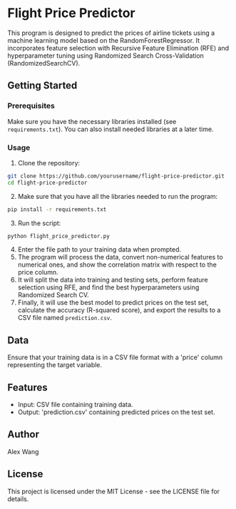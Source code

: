 # Flight Price Predictor

This program is designed to predict the prices of airline tickets using a machine learning model based on the RandomForestRegressor. It incorporates feature selection with Recursive Feature Elimination (RFE) and hyperparameter tuning using Randomized Search Cross-Validation (RandomizedSearchCV).

## Getting Started
### Prerequisites

Make sure you have the necessary libraries installed (see `requirements.txt`). You can also install needed libraries at a later time.

### Usage

1. Clone the repository:
``` bash
git clone https://github.com/yourusername/flight-price-predictor.git
cd flight-price-predictor
```

2. Make sure that you have all the libraries needed to run the program:
``` bash
pip install -r requirements.txt
```

3. Run the script:
``` bash
python flight_price_predictor.py
```

4. Enter the file path to your training data when prompted.
5. The program will process the data, convert non-numerical features to numerical ones, and show the correlation matrix with respect to the price column.
6. It will split the data into training and testing sets, perform feature selection using RFE, and find the best hyperparameters using Randomized Search CV.
7. Finally, it will use the best model to predict prices on the test set, calculate the accuracy (R-squared score), and export the results to a CSV file named `prediction.csv`.

## Data
Ensure that your training data is in a CSV file format with a 'price' column representing the target variable.

## Features
* Input: CSV file containing training data.
* Output: 'prediction.csv' containing predicted prices on the test set.

## Author
Alex Wang

## License
This project is licensed under the MIT License - see the LICENSE file for details.